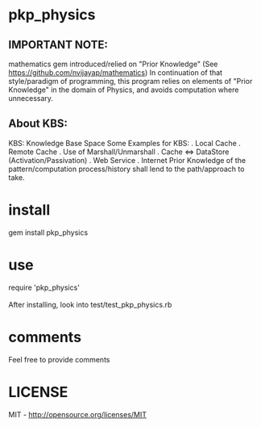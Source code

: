 pkp_physics
===========

IMPORTANT NOTE:
--------------
mathematics gem introduced/relied on "Prior Knowledge"
(See https://github.com/nvijayap/mathematics)
In continuation of that style/paradigm of programming,
this program relies on elements of "Prior Knowledge"
in the domain of Physics, and avoids
computation where unnecessary.

About KBS:
---------
KBS: Knowledge Base Space
Some Examples for KBS:
. Local Cache
. Remote Cache
. Use of Marshall/Unmarshall
. Cache <=> DataStore (Activation/Passivation)
. Web Service
. Internet
Prior Knowledge of the pattern/computation process/history
shall lend to the path/approach to take.

install
=======
gem install pkp_physics

use
===
require 'pkp_physics'<br/><br/>
After installing, look into test/test_pkp_physics.rb<br/>

comments
========
Feel free to provide comments

LICENSE
=======
MIT - http://opensource.org/licenses/MIT
